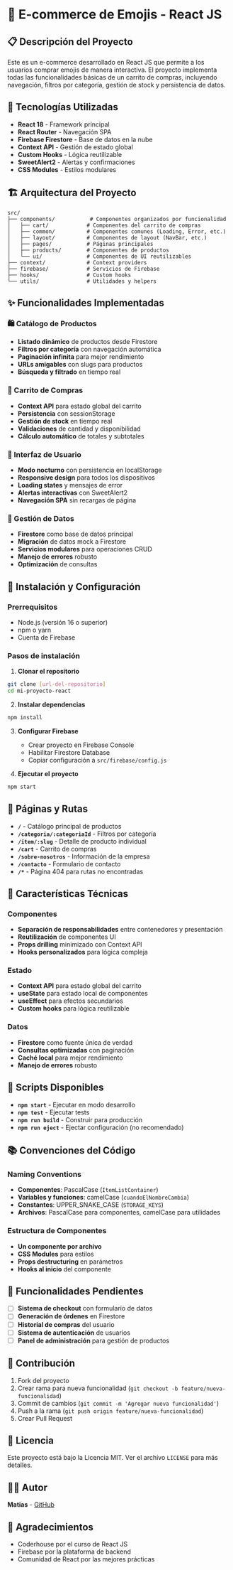 # 🛒 E-commerce de Emojis - React JS

## 📋 Descripción del Proyecto

Este es un e-commerce desarrollado en React JS que permite a los usuarios comprar emojis de manera interactiva. El proyecto implementa todas las funcionalidades básicas de un carrito de compras, incluyendo navegación, filtros por categoría, gestión de stock y persistencia de datos.

## 🚀 Tecnologías Utilizadas

- **React 18** - Framework principal
- **React Router** - Navegación SPA
- **Firebase Firestore** - Base de datos en la nube
- **Context API** - Gestión de estado global
- **Custom Hooks** - Lógica reutilizable
- **SweetAlert2** - Alertas y confirmaciones
- **CSS Modules** - Estilos modulares

## 🏗️ Arquitectura del Proyecto

```
src/
├── components/           # Componentes organizados por funcionalidad
│   ├── cart/            # Componentes del carrito de compras
│   ├── common/          # Componentes comunes (Loading, Error, etc.)
│   ├── layout/          # Componentes de layout (NavBar, etc.)
│   ├── pages/           # Páginas principales
│   ├── products/        # Componentes de productos
│   └── ui/              # Componentes de UI reutilizables
├── context/             # Context providers
├── firebase/            # Servicios de Firebase
├── hooks/               # Custom hooks
└── utils/               # Utilidades y helpers
```

## ✨ Funcionalidades Implementadas

### 🛍️ Catálogo de Productos
- **Listado dinámico** de productos desde Firestore
- **Filtros por categoría** con navegación automática
- **Paginación infinita** para mejor rendimiento
- **URLs amigables** con slugs para productos
- **Búsqueda y filtrado** en tiempo real

### 🛒 Carrito de Compras
- **Context API** para estado global del carrito
- **Persistencia** con sessionStorage
- **Gestión de stock** en tiempo real
- **Validaciones** de cantidad y disponibilidad
- **Cálculo automático** de totales y subtotales

### 🎨 Interfaz de Usuario
- **Modo nocturno** con persistencia en localStorage
- **Responsive design** para todos los dispositivos
- **Loading states** y mensajes de error
- **Alertas interactivas** con SweetAlert2
- **Navegación SPA** sin recargas de página

### 🔧 Gestión de Datos
- **Firestore** como base de datos principal
- **Migración** de datos mock a Firestore
- **Servicios modulares** para operaciones CRUD
- **Manejo de errores** robusto
- **Optimización** de consultas

## 🚀 Instalación y Configuración

### Prerrequisitos
- Node.js (versión 16 o superior)
- npm o yarn
- Cuenta de Firebase

### Pasos de instalación

1. **Clonar el repositorio**
```bash
git clone [url-del-repositorio]
cd mi-proyecto-react
```

2. **Instalar dependencias**
```bash
npm install
```

3. **Configurar Firebase**
   - Crear proyecto en Firebase Console
   - Habilitar Firestore Database
   - Copiar configuración a `src/firebase/config.js`

4. **Ejecutar el proyecto**
```bash
npm start
```

## 📱 Páginas y Rutas

- **`/`** - Catálogo principal de productos
- **`/categoria/:categoriaId`** - Filtros por categoría
- **`/item/:slug`** - Detalle de producto individual
- **`/cart`** - Carrito de compras
- **`/sobre-nosotros`** - Información de la empresa
- **`/contacto`** - Formulario de contacto
- **`/*`** - Página 404 para rutas no encontradas

## 🎯 Características Técnicas

### Componentes
- **Separación de responsabilidades** entre contenedores y presentación
- **Reutilización** de componentes UI
- **Props drilling** minimizado con Context API
- **Hooks personalizados** para lógica compleja

### Estado
- **Context API** para estado global del carrito
- **useState** para estado local de componentes
- **useEffect** para efectos secundarios
- **Custom hooks** para lógica reutilizable

### Datos
- **Firestore** como fuente única de verdad
- **Consultas optimizadas** con paginación
- **Caché local** para mejor rendimiento
- **Manejo de errores** robusto

## 🔧 Scripts Disponibles

- **`npm start`** - Ejecutar en modo desarrollo
- **`npm test`** - Ejecutar tests
- **`npm run build`** - Construir para producción
- **`npm run eject`** - Ejectar configuración (no recomendado)

## 📚 Convenciones del Código

### Naming Conventions
- **Componentes**: PascalCase (`ItemListContainer`)
- **Variables y funciones**: camelCase (`cuandoElNombreCambia`)
- **Constantes**: UPPER_SNAKE_CASE (`STORAGE_KEYS`)
- **Archivos**: PascalCase para componentes, camelCase para utilidades

### Estructura de Componentes
- **Un componente por archivo**
- **CSS Modules** para estilos
- **Props destructuring** en parámetros
- **Hooks al inicio** del componente

## 🚧 Funcionalidades Pendientes

- [ ] **Sistema de checkout** con formulario de datos
- [ ] **Generación de órdenes** en Firestore
- [ ] **Historial de compras** del usuario
- [ ] **Sistema de autenticación** de usuarios
- [ ] **Panel de administración** para gestión de productos

## 🤝 Contribución

1. Fork del proyecto
2. Crear rama para nueva funcionalidad (`git checkout -b feature/nueva-funcionalidad`)
3. Commit de cambios (`git commit -m 'Agregar nueva funcionalidad'`)
4. Push a la rama (`git push origin feature/nueva-funcionalidad`)
5. Crear Pull Request

## 📄 Licencia

Este proyecto está bajo la Licencia MIT. Ver el archivo `LICENSE` para más detalles.

## 👨‍💻 Autor

**Matias** - [GitHub](https://github.com/tu-usuario)

## 🙏 Agradecimientos

- Coderhouse por el curso de React JS
- Firebase por la plataforma de backend
- Comunidad de React por las mejores prácticas


